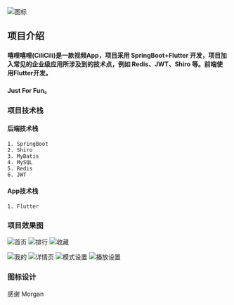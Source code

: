
![图标](https://github-1304799125.cos.ap-beijing.myqcloud.com/video/cilicili_icon.png)
## 项目介绍

#### 嘻哩嘻哩(CiliCili)是一款视频App，项目采用 SpringBoot+Flutter 开发，项目加入常见的企业级应用所涉及到的技术点，例如 Redis、JWT、Shiro 等。前端使用Flutter开发。
#### Just For Fun。



### 项目技术栈

#### 后端技术栈

```text
1. SpringBoot
2. Shiro
3. MyBatis
4. MySQL
5. Redis
6. JWT
```

#### App技术栈

```text
1. Flutter
```

### 项目效果图
![首页](https:/raw.githubusercontent.com/VincentTung/CiliCili/blob/main/art/WechatIMG76.jpeg)
![排行](https://raw.githubusercontent.com/VincentTung/CiliCili/blob/main/art/WechatIMG74.jpeg)
![收藏](https://raw.githubusercontent.com/VincentTung/CiliCili/blob/main/art/WechatIMG73.jpeg)

![我的](https://raw.githubusercontent.com/VincentTung/CiliCili/blob/main/art/WechatIMG77.jpeg)
![详情页](https://raw.githubusercontent.com/VincentTung/CiliCili/blob/main/art/WechatIMG78.jpeg)
![模式设置](https://github-1304799125.cos.ap-beijing.myqcloud.com/video/WechatIMG101.jpeg)
![播放设置](https://github-1304799125.cos.ap-beijing.myqcloud.com/video/WechatIMG102.jpeg)

### 图标设计
感谢 Morgan



